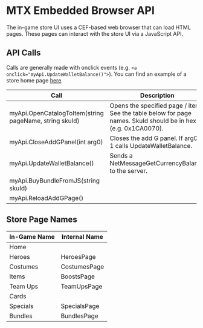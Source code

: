 # MTX Embedded Browser API

The in-game store UI uses a CEF-based web browser that can load HTML pages. These pages can interact with the store UI via a JavaScript API.

## API Calls

Calls are generally made with onclick events (e.g. ```<a onclick="myApi.UpdateWalletBalance()">```). You can find an example of a store home page [here](https://github.com/Crypto137/MHServerEmu/tree/master/assets/store/mhgame_store_home).

| Call                                                   | Description                                                                                                   |
| ------------------------------------------------------ | ------------------------------------------------------------------------------------------------------------- |
| myApi.OpenCatalogToItem(string pageName, string skuId) | Opens the specified page / item. See the table below for page names. SkuId should be in hex (e.g. 0x1CA0070). |
| myApi.CloseAddGPanel(int arg0)                         | Closes the add G panel. If arg0 is 1 calls UpdateWalletBalance.                                               |
| myApi.UpdateWalletBalance()                            | Sends a NetMessageGetCurrencyBalance to the server.                                                           |
| myApi.BuyBundleFromJS(string skuId)                    |                                                                                                               |
| myApi.ReloadAddGPage()                                 |                                                                                                               |

## Store Page Names

| In-Game Name | Internal Name |
| ------------ | ------------- |
| Home         |               |
| Heroes       | HeroesPage    |
| Costumes     | CostumesPage  |
| Items        | BoostsPage    |
| Team Ups     | TeamUpsPage   |
| Cards        |               |
| Specials     | SpecialsPage  |
| Bundles      | BundlesPage   |



